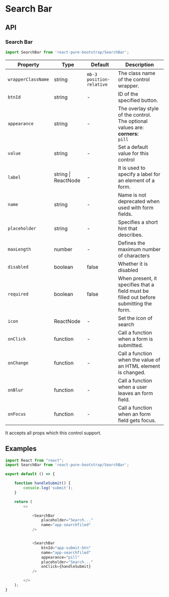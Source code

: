 # Search Bar


## API

### Search Bar
```js
import SearchBar from 'react-pure-bootstrap/SearchBar';
```
| Property | Type | Default | Description |
| --- | --- | --- | --- |
| `wrapperClassName` | string | `mb-3 position-relative` | The class name of the control wrapper. |
| `btnId` | string  | - | ID of the specified button. |
| `appearance` | string | - | The overlay style of the control. The optional values are:<br />**corners:**<br />`pill` |
| `value` | string | - | Set a default value for this control |
| `label` | string \| ReactNode | - | It is used to specify a label for an element of a form. |
| `name` | string | - | Name is not deprecated when used with form fields. |
| `placeholder` | string | - |  Specifies a short hint that describes. |
| `maxLength` | number | - | Defines the maximum number of characters |
| `disabled` | boolean | false | Whether it is disabled |
| `required` | boolean | false | When present, it specifies that a field must be filled out before submitting the form. |
| `icon` | ReactNode  | - | Set the icon of search |
| `onClick` | function  | - | Call a function when a form is submitted. |
| `onChange` | function  | - | Call a function when the value of an HTML element is changed. |
| `onBlur` | function  | - | Call a function when a user leaves an form field. |
| `onFocus` | function  | - | Call a function when an form field gets focus. |


It accepts all props which this control support.

## Examples

```js
import React from "react";
import SearchBar from 'react-pure-bootstrap/SearchBar';

export default () => {

    function handleSubmit() {
        console.log('submit');
    }

    return (
        <>

            <SearchBar
                placeholder="Search..."
                name="app-searchfiled"
            />


            <SearchBar
                btnId="app-submit-btn"
                name="app-searchfiled"
                appearance="pill"
                placeholder="Search..."
                onClick={handleSubmit}
            />

        </>
    );
}
```